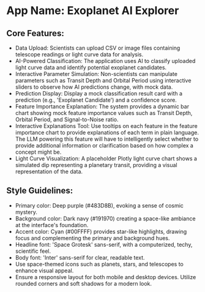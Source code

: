 # **App Name**: Exoplanet AI Explorer

## Core Features:

- Data Upload: Scientists can upload CSV or image files containing telescope readings or light curve data for analysis.
- AI-Powered Classification: The application uses AI to classify uploaded light curve data and identify potential exoplanet candidates.
- Interactive Parameter Simulation: Non-scientists can manipulate parameters such as Transit Depth and Orbital Period using interactive sliders to observe how AI predictions change, with mock data.
- Prediction Display: Display a mock classification result card with a prediction (e.g., 'Exoplanet Candidate') and a confidence score.
- Feature Importance Explanation: The system provides a dynamic bar chart showing mock feature importance values such as Transit Depth, Orbital Period, and Signal-to-Noise ratio.
- Interactive Explanations Tool: Use tooltips on each feature in the feature importance chart to provide explanations of each term in plain language. The LLM powering this feature will have to intelligently select whether to provide additional information or clarification based on how complex a concept might be.
- Light Curve Visualization: A placeholder Plotly light curve chart shows a simulated dip representing a planetary transit, providing a visual representation of the data.

## Style Guidelines:

- Primary color: Deep purple (#483D8B), evoking a sense of cosmic mystery.
- Background color: Dark navy (#191970) creating a space-like ambiance at the interface's foundation.
- Accent color: Cyan (#00FFFF) provides star-like highlights, drawing focus and complementing the primary and background hues.
- Headline font: 'Space Grotesk' sans-serif, with a computerized, techy, scientific feel.
- Body font: 'Inter' sans-serif for clear, readable text.
- Use space-themed icons such as planets, stars, and telescopes to enhance visual appeal.
- Ensure a responsive layout for both mobile and desktop devices. Utilize rounded corners and soft shadows for a modern look.